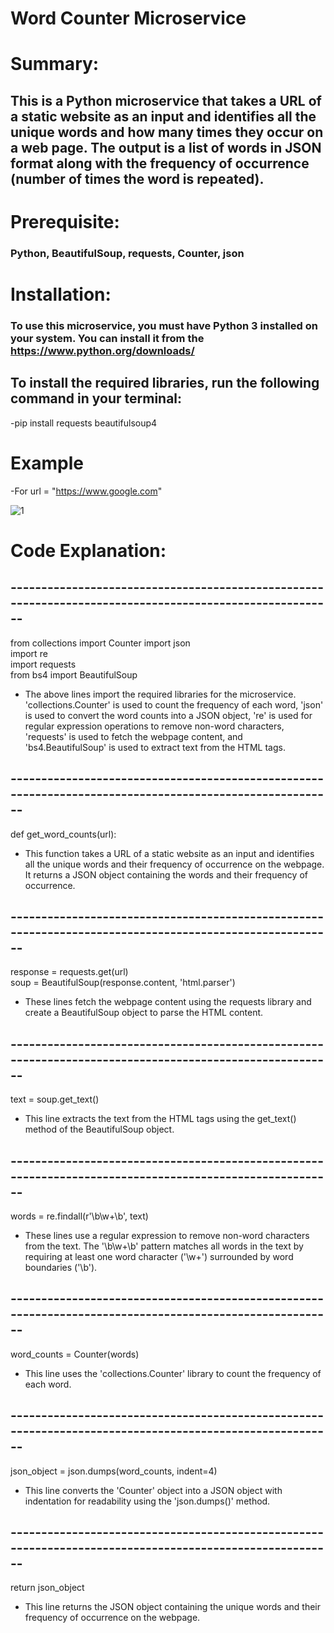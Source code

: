 # Word Counter Microservice

# Summary:
## This is a Python microservice that takes a URL of a static website as an input and identifies all the unique words and how many times they occur on a web      page.      The output is a list of words in JSON format along with the frequency of occurrence (number of times the word is repeated).

# Prerequisite:
### Python, BeautifulSoup, requests, Counter, json

# Installation:
### To use this microservice, you must have Python 3 installed on your system. You can install it from the https://www.python.org/downloads/

## To install the required libraries, run the following command in your terminal: 
 -pip install requests beautifulsoup4

# Example 
 -For url = "https://www.google.com"
 
 
 ![1](https://user-images.githubusercontent.com/97332062/234270383-4b6efaab-81ea-439f-844b-4bedf98a41f2.PNG)


# Code Explanation:
   
## --------------------------------------------------------------------------------------------------------
  from collections import Counter 
  import json  
  import re  
  import requests  
  from bs4 import BeautifulSoup  

- The above lines import the required libraries for the microservice. 'collections.Counter' is used to count the frequency of each word, 'json' is used to convert       the word counts into a JSON object, 're' is used for regular expression operations to remove non-word characters, 'requests' is used to fetch the webpage content,     and 'bs4.BeautifulSoup' is used to extract text from the HTML tags.

## --------------------------------------------------------------------------------------------------------
 def get_word_counts(url):

- This function takes a URL of a static website as an input and identifies all the unique words and their frequency of occurrence on the webpage. It returns a JSON       object containing the words and their frequency of occurrence.

## --------------------------------------------------------------------------------------------------------
 response = requests.get(url)  
 soup = BeautifulSoup(response.content, 'html.parser')  

- These lines fetch the webpage content using the requests library and create a BeautifulSoup object to parse the HTML content.

## --------------------------------------------------------------------------------------------------------
 text = soup.get_text()  

- This line extracts the text from the HTML tags using the get_text() method of the BeautifulSoup object.

## --------------------------------------------------------------------------------------------------------
  words = re.findall(r'\b\w+\b', text)

- These lines use a regular expression to remove non-word characters from the text. The '\b\w+\b' pattern matches all words in the text by requiring at least one         word character ('\w+') surrounded by word boundaries ('\b').

## --------------------------------------------------------------------------------------------------------
  word_counts = Counter(words)

- This line uses the 'collections.Counter' library to count the frequency of each word.

## --------------------------------------------------------------------------------------------------------
  json_object = json.dumps(word_counts, indent=4)

- This line converts the 'Counter' object into a JSON object with indentation for readability using the 'json.dumps()' method.

## --------------------------------------------------------------------------------------------------------
return json_object

- This line returns the JSON object containing the unique words and their frequency of occurrence on the webpage.














